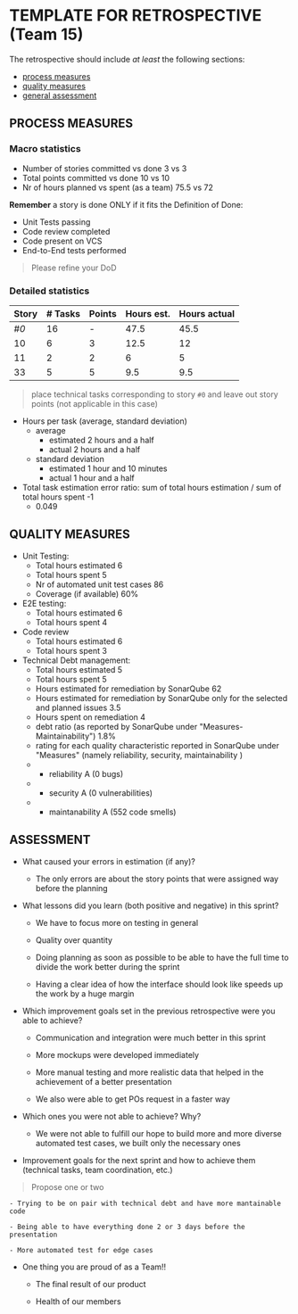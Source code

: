 TEMPLATE FOR RETROSPECTIVE (Team 15)
=====================================

The retrospective should include _at least_ the following
sections:

- [process measures](#process-measures)
- [quality measures](#quality-measures)
- [general assessment](#assessment)

## PROCESS MEASURES 

### Macro statistics

- Number of stories committed vs done 3 vs 3 
- Total points committed vs done 10 vs 10
- Nr of hours planned vs spent (as a team) 75.5 vs 72

**Remember**  a story is done ONLY if it fits the Definition of Done:
 
- Unit Tests passing
- Code review completed
- Code present on VCS
- End-to-End tests performed

> Please refine your DoD 

### Detailed statistics

| Story  | # Tasks | Points | Hours est. | Hours actual |
|--------|---------|--------|------------|--------------|
| _#0_   | 16      |    -   | 47.5       |  45.5        |
| 10     | 6       | 3      | 12.5       |  12          |
| 11     | 2       | 2      | 6          |  5           |
| 33     | 5       | 5      | 9.5        |  9.5         |
   

> place technical tasks corresponding to story `#0` and leave out story points (not applicable in this case)

- Hours per task (average, standard deviation)
    - average
        - estimated 2 hours and a half
        - actual 2 hours and a half
    - standard deviation 
        - estimated 1 hour and 10 minutes
        - actual 1 hour and a half
- Total task estimation error ratio: sum of total hours estimation / sum of total hours spent -1
    - 0.049

  
## QUALITY MEASURES 

- Unit Testing:
  - Total hours estimated 6
  - Total hours spent 5
  - Nr of automated unit test cases 86
  - Coverage (if available) 60%
- E2E testing:
  - Total hours estimated 6
  - Total hours spent 4
- Code review 
  - Total hours estimated 6
  - Total hours spent 3
- Technical Debt management:
  - Total hours estimated 5 
  - Total hours spent 5
  - Hours estimated for remediation by SonarQube 62
  - Hours estimated for remediation by SonarQube only for the selected and planned issues 3.5
  - Hours spent on remediation 4
  - debt ratio (as reported by SonarQube under "Measures-Maintainability") 1.8%
  - rating for each quality characteristic reported in SonarQube under "Measures" (namely reliability, security, maintainability )
  - - reliability A (0 bugs)
  - - security A (0 vulnerabilities)
  - - maintanability  A (552 code smells)
  


## ASSESSMENT

- What caused your errors in estimation (if any)?

    - The only errors are about the story points that were assigned way before the planning

- What lessons did you learn (both positive and negative) in this sprint?

    - We have to focus more on testing in general

    - Quality over quantity

    - Doing planning as soon as possible to be able to have the full time to divide the work better during the sprint

    - Having a clear idea of how the interface should look like speeds up the work by a huge margin

- Which improvement goals set in the previous retrospective were you able to achieve? 

    - Communication and integration were much better in this sprint

    - More mockups were developed immediately

    - More manual testing and more realistic data that helped in the achievement of a better presentation

    - We also were able to get POs request in a faster way
  
- Which ones you were not able to achieve? Why?

    - We were not able to fulfill our hope to build more and more diverse automated test cases, we built only the necessary ones

- Improvement goals for the next sprint and how to achieve them (technical tasks, team coordination, etc.)

> Propose one or two

    - Trying to be on pair with technical debt and have more mantainable code

    - Being able to have everything done 2 or 3 days before the presentation

    - More automated test for edge cases

- One thing you are proud of as a Team!!

    - The final result of our product

    - Health of our members

